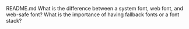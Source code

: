 README.md
What is the difference between a system font, web font, and web-safe font?
What is the importance of having fallback fonts or a font stack?
